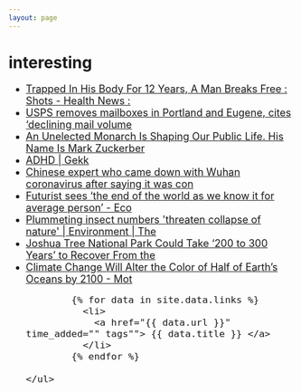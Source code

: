```yaml
---
layout: page
---
```

<html>
	<!--interesting-->
	<head>
		<meta http-equiv="Content-Type" content="text/html; charset=UTF-8" />
        <link rel="stylesheet" href="https://cdnjs.cloudflare.com/ajax/libs/skeleton/2.0.4/skeleton.min.css" integrity="sha512-EZLkOqwILORob+p0BXZc+Vm3RgJBOe1Iq/0fiI7r/wJgzOFZMlsqTa29UEl6v6U6gsV4uIpsNZoV32YZqrCRCQ==" crossorigin="anonymous" />
		<title>interesting</title>
	</head>
	<body>
		<h1>interesting</h1>
    </div>
    <ul style="font-size: large">
            <li><a href="https://www.npr.org/sections/health-shots/2015/01/09/376084137/trapped-in-his-body-for-12-years-a-man-breaks-free" time_added="1600111348" tags="">Trapped In His Body For 12 Years, A Man Breaks Free : Shots - Health News :</a></li>
            <li><a href="https://www.oregonlive.com/news/2020/08/usps-removes-mailboxes-in-portland-and-eugene-cites-declining-mail-volume.html" time_added="1597437226" tags="">USPS removes mailboxes in Portland and Eugene, cites ‘declining mail volume</a></li>
            <li><a href="https://onezero.medium.com/an-unelected-monarch-is-shaping-our-public-life-his-name-is-mark-zuckerberg-d7c571bd42d2" time_added="1597436791" tags="">An Unelected Monarch Is Shaping Our Public Life. His Name Is Mark Zuckerber</a></li>
            <li><a href="https://gekk.info/articles/adhd.html" time_added="1579843948" tags="">ADHD | Gekk</a></li>
            <li><a href="https://www.scmp.com/news/china/article/3047394/chinese-expert-who-came-down-wuhan-coronavirus-after-saying-it-was" time_added="1579841689" tags="">Chinese expert who came down with Wuhan coronavirus after saying it was con</a></li>
            <li><a href="https://www.haaretz.com/israel-news/business/economy-finance/.premium-futurist-sees-the-end-of-the-world-as-we-know-it-for-average-person-1.8227728" time_added="1575894179" tags="interesting">Futurist sees ‘the end of the world as we know it for average person’ - Eco</a></li>
            <li><a href="https://www.theguardian.com/environment/2019/feb/10/plummeting-insect-numbers-threaten-collapse-of-nature?" time_added="1549835779" tags="">Plummeting insect numbers &#039;threaten collapse of nature&#039; | Environment | The</a></li>
            <li><a href="https://motherboard.vice.com/en_us/article/a3bg9g/joshua-tree-national-park-could-take-200-to-300-years-to-recover-from-the-government-shutdown" time_added="1549474058" tags="">Joshua Tree National Park Could Take ‘200 to 300 Years’ to Recover From the</a></li>
            <li><a href="https://motherboard.vice.com/en_us/article/a3be34/climate-change-alter-color-half-earths-oceans-2100-phytoplankton" time_added="1549362357" tags="">Climate Change Will Alter the Color of Half of Earth’s Oceans by 2100 - Mot</a></li>
            
            {% for data in site.data.links %}
              <li>
                <a href="{{ data.url }}" time_added="" tags""> {{ data.title }} </a>
              </li>
            {% endfor %}

    </ul>
</body>